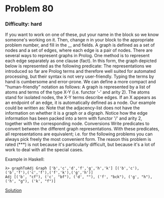 # Problem 80
### Difficulty: hard
If you want to work on one of these, put your name in the block so we know someone's working on it. Then, change n in your block to the appropriate problem number, and fill in the <Problem description>,<example in lisp>,<example in Haskell>,<solution in haskell> and <description of implementation> fields. 
A graph is defined as a set of nodes and a set of edges, where each edge is a pair of nodes. 
There are several ways to represent graphs in Prolog. One method is to represent each edge separately as one clause (fact). In this form, the graph depicted below is represented as the following predicate: 
The representations we introduced so far are Prolog terms and therefore well suited for automated processing, but their syntax is not very user-friendly. Typing the terms by hand is cumbersome and error-prone. We can define a more compact and "human-friendly" notation as follows: A graph is represented by a list of atoms and terms of the type X-Y (i.e. functor '-' and arity 2). The atoms stand for isolated nodes, the X-Y terms describe edges. If an X appears as an endpoint of an edge, it is automatically defined as a node. Our example could be written as:
Note that the adjacency-list does not have the information on whether it is a graph or a digraph.
Notice how the edge information has been packed into a term with functor '/' and arity 2, together with the corresponding node.
Conversions
Write predicates to convert between the different graph representations. With these predicates, all representations are equivalent; i.e. for the following problems you can always pick freely the most convenient form. The reason this problem is rated (***) is not because it's particularly difficult, but because it's a lot of work to deal with all the special cases.

Example in Haskell:

```
λ> graphToAdj Graph ['b','c','d','f','g','h','k'] [('b','c'),('b','f'),('c','f'),('f','k'),('g','h')]
Adj [('b', "cf"), ('c', "bf"), ('d', ""), ('f', "bck"), ('g', "h"), ('h', "g"), ('k', "f")]
```
[Solution](https://wiki.haskell.org/99_questions/Solutions/80)
